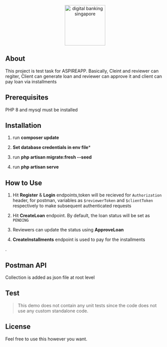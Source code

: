 <p align="center"><a href="https://aspireapp.com" target="_blank"><img src="https://global-uploads.webflow.com/5ed5b60be1889f546024ada0/5ed8a32c8e1f40c8d24bc32b_Aspire%20Logo%402x.png" width="128" alt="digital banking singapore" class="navbar-logo"></a></p>

## About

This project is test task for ASPIREAPP. Basically, Cleint and reviewer can regiter, Client can generate loan and reviewer can approve it and client can pay loan via installments

## Prerequisites

PHP 8 and mysql must be installed

## Installation

1. run **composer update**

2. **Set database credentials in env file***

3. run **php artisan migrate:fresh --seed**

4. run **php artisan serve**


## How to Use

1. Hit **Register** & **Login** endpoints,token will be recieved for `Authorization` header, for postman, variables as `$reviewerToken` and `$clientToken` respectively to make subsequent authenticated requests

2. Hit **CreateLoan** endpoint. By default, the loan status will be set as `PENDING`

3. Reviewers can update the status using **ApproveLoan**

4. **CreateInstallments** endpoint is used to pay for the installments

.

## Postman API

Collection is added as json file at root level

## Test

> This demo does not contain any unit tests since the code does not use any custom standalone code.

## License

Feel free to use this however you want.
